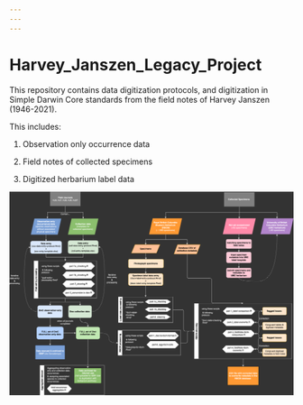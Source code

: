 ```yaml
---
---
---
```


# Harvey_Janszen_Legacy_Project

This repository contains data digitization protocols, and digitization in Simple Darwin Core standards from the field notes of Harvey Janszen (1946-2021).

This includes:

1)  Observation only occurrence data

2)  Field notes of collected specimens

3)  Digitized herbarium label data

![This is an image](img/LDP-Internship-map.png)


